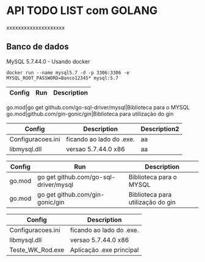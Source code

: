 # API TODO LIST com GOLANG
xxxxxxxxxxxxxxxxxxxx

## Banco de dados
MySQL 5.7.44.0 - Usando docker
```
docker run --name mysql5.7 -d -p 3306:3306 -e MYSQL_ROOT_PASSWORD=Banco12345* mysql:5.7
```

Config|Run|Description
-|-|-

go.mod|go get github.com/go-sql-driver/mysql|Biblioteca para o MYSQL
go.mod|github.com/gin-gonic/gin|Biblioteca para utilização do gin 



Config|Description|Description2
-|-|-
Configuracoes.ini|ficando ao lado do .exe.|aa
libmysql.dll|versao 5.7.44.0 x86|aa

Config|Run|Description
-|-|-
go.mod|go get github.com/go-sql-driver/mysql|Biblioteca para o MYSQL
go.mod|go get github.com/gin-gonic/gin|Biblioteca para utilização do gin 



Config|Description
-|-
Configuracoes.ini|ficando ao lado do .exe.
libmysql.dll|versao 5.7.44.0 x86
Teste_WK_Rod.exe|Aplicação .exe principal
